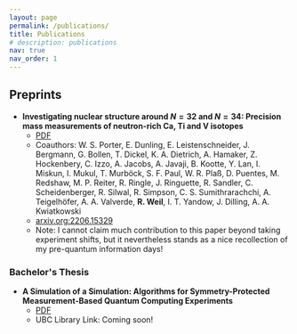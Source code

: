```yaml
---
layout: page
permalink: /publications/
title: Publications
# description: publications
nav: true
nav_order: 1
---
```


<!-- ## Publications -->

## Preprints
- **Investigating nuclear structure around $N = 32$ and $N = 34$: Precision mass measurements of neutron-rich Ca, Ti and V isotopes**
  - [PDF](/assets/pdf/papers/2206.15329.pdf)
  - Coauthors: W. S. Porter, E. Dunling, E. Leistenschneider, J. Bergmann, G. Bollen, T. Dickel, K. A. Dietrich, A. Hamaker, Z. Hockenbery, C. Izzo, A. Jacobs, A. Javaji, B. Kootte, Y. Lan, I. Miskun, I. Mukul, T. Murböck, S. F. Paul, W. R. Plaß, D. Puentes, M. Redshaw, M. P. Reiter, R. Ringle, J. Ringuette, R. Sandler, C. Scheidenberger, R. Silwal, R. Simpson, C. S. Sumithrarachchi, A. Teigelhöfer, A. A. Valverde, **R. Weil**, I. T. Yandow, J. Dilling, A. A. Kwiatkowski
  - [arxiv.org:2206.15329](https://arxiv.org/abs/2206.15329)
  - Note: I cannot claim much contribution to this paper beyond taking experiment shifts, but it nevertheless stands as a nice recollection of my pre-quantum information days!

### Bachelor's Thesis
- **A Simulation of a Simulation: Algorithms for Symmetry-Protected Measurement-Based Quantum Computing Experiments** 
  - [PDF](/assets/pdf/papers/bach_thesis.pdf)
  - UBC Library Link: Coming soon!